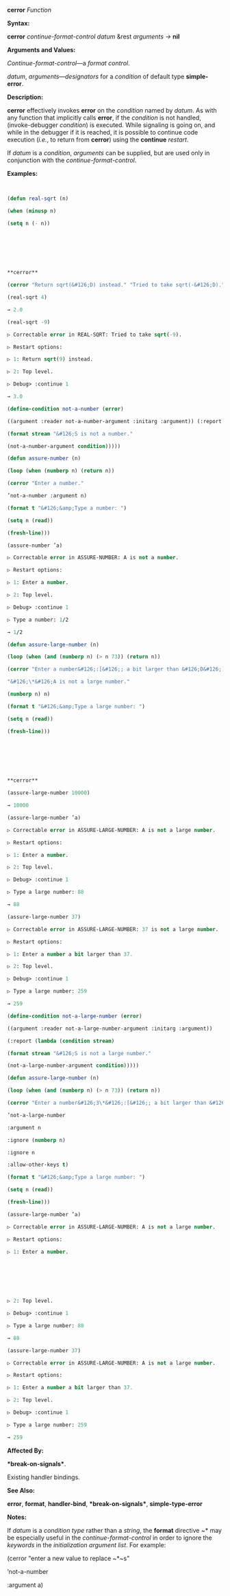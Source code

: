 **cerror** *Function* 



**Syntax:** 



**cerror** *continue-format-control datum* &amp;rest *arguments →* **nil** 



**Arguments and Values:** 



*Continue-format-control*—a *format control*. 



*datum*, *arguments*—*designators* for a *condition* of default type **simple-error**. 



**Description:** 



**cerror** effectively invokes **error** on the *condition* named by *datum*. As with any function that implicitly calls **error**, if the *condition* is not handled, (invoke-debugger *condition*) is executed. While signaling is going on, and while in the debugger if it is reached, it is possible to continue code execution (*i.e.*, to return from **cerror**) using the **continue** *restart*. 



If *datum* is a *condition*, *arguments* can be supplied, but are used only in conjunction with the *continue-format-control*. 



**Examples:**
```lisp
 

(defun real-sqrt (n) 

(when (minusp n) 

(setq n (- n)) 



 

 

**cerror** 

(cerror "Return sqrt(&#126;D) instead." "Tried to take sqrt(-&#126;D)." n)) (sqrt n)) 

(real-sqrt 4) 

→ 2.0 

(real-sqrt -9) 

▷ Correctable error in REAL-SQRT: Tried to take sqrt(-9). 

▷ Restart options: 

▷ 1: Return sqrt(9) instead. 

▷ 2: Top level. 

▷ Debug> :continue 1 

→ 3.0 

(define-condition not-a-number (error) 

((argument :reader not-a-number-argument :initarg :argument)) (:report (lambda (condition stream) 

(format stream "&#126;S is not a number." 

(not-a-number-argument condition))))) 

(defun assure-number (n) 

(loop (when (numberp n) (return n)) 

(cerror "Enter a number." 

’not-a-number :argument n) 

(format t "&#126;&amp;Type a number: ") 

(setq n (read)) 

(fresh-line))) 

(assure-number ’a) 

▷ Correctable error in ASSURE-NUMBER: A is not a number. 

▷ Restart options: 

▷ 1: Enter a number. 

▷ 2: Top level. 

▷ Debug> :continue 1 

▷ Type a number: 1/2 

→ 1/2 

(defun assure-large-number (n) 

(loop (when (and (numberp n) (> n 73)) (return n)) 

(cerror "Enter a number&#126;:[&#126;; a bit larger than &#126;D&#126;]." 

"&#126;\*&#126;A is not a large number." 

(numberp n) n) 

(format t "&#126;&amp;Type a large number: ") 

(setq n (read)) 

(fresh-line))) 



 

 

**cerror** 

(assure-large-number 10000) 

→ 10000 

(assure-large-number ’a) 

▷ Correctable error in ASSURE-LARGE-NUMBER: A is not a large number. 

▷ Restart options: 

▷ 1: Enter a number. 

▷ 2: Top level. 

▷ Debug> :continue 1 

▷ Type a large number: 88 

→ 88 

(assure-large-number 37) 

▷ Correctable error in ASSURE-LARGE-NUMBER: 37 is not a large number. 

▷ Restart options: 

▷ 1: Enter a number a bit larger than 37. 

▷ 2: Top level. 

▷ Debug> :continue 1 

▷ Type a large number: 259 

→ 259 

(define-condition not-a-large-number (error) 

((argument :reader not-a-large-number-argument :initarg :argument)) 

(:report (lambda (condition stream) 

(format stream "&#126;S is not a large number." 

(not-a-large-number-argument condition))))) 

(defun assure-large-number (n) 

(loop (when (and (numberp n) (> n 73)) (return n)) 

(cerror "Enter a number&#126;3\*&#126;:[&#126;; a bit larger than &#126;\*&#126;D&#126;]." 

’not-a-large-number 

:argument n 

:ignore (numberp n) 

:ignore n 

:allow-other-keys t) 

(format t "&#126;&amp;Type a large number: ") 

(setq n (read)) 

(fresh-line))) 

(assure-large-number ’a) 

▷ Correctable error in ASSURE-LARGE-NUMBER: A is not a large number. 

▷ Restart options: 

▷ 1: Enter a number. 



 

 

▷ 2: Top level. 

▷ Debug> :continue 1 

▷ Type a large number: 88 

→ 88 

(assure-large-number 37) 

▷ Correctable error in ASSURE-LARGE-NUMBER: A is not a large number. 

▷ Restart options: 

▷ 1: Enter a number a bit larger than 37. 

▷ 2: Top level. 

▷ Debug> :continue 1 

▷ Type a large number: 259 

→ 259 


```
**Affected By:** 



**\*break-on-signals\***. 



Existing handler bindings. 



**See Also:** 



**error**, **format**, **handler-bind**, **\*break-on-signals\***, **simple-type-error** 



**Notes:** 



If *datum* is a *condition type* rather than a *string*, the **format** directive &#126;\* may be especially useful in the *continue-format-control* in order to ignore the *keywords* in the *initialization argument list*. For example: 



(cerror "enter a new value to replace &#126;\*&#126;s" 



’not-a-number 



:argument a) 



